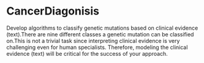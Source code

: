 # CancerDiagonisis
Develop algorithms to classify genetic mutations based on clinical evidence (text).There are nine different classes a genetic mutation can be classified on.This is not a trivial task since interpreting clinical evidence is very challenging even for human specialists. Therefore, modeling the clinical evidence (text) will be critical for the success of your approach.
